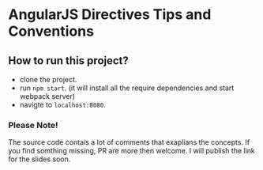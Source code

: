 # AngularJS Directives Tips and Conventions 


How to run this project?
------------------------
-  clone the project.
-  run `npm start`. (it will install all the require dependencies and start webpack server)
-  navigte to `localhost:8080`.

### Please Note!

The source code contais a lot of comments that exaplians the concepts. If you find somthing missing, PR are more then welcome.
I will publish the link for the slides soon.
